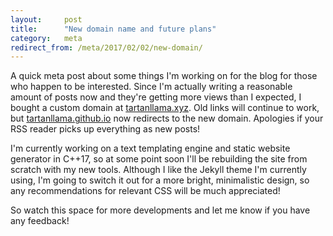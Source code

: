 ```yaml
---
layout:     post
title:      "New domain name and future plans"
category:   meta
redirect_from: /meta/2017/02/02/new-domain/
---
```


A quick meta post about some things I'm working on for the blog for those who happen to be interested. Since I'm actually writing a reasonable amount of posts now and they're getting more views than I expected, I bought a custom domain at [tartanllama.xyz](https://tartanllama.xyz). Old links will continue to work, but [tartanllama.github.io](https://tartanllama.github.io) now redirects to the new domain. Apologies if your RSS reader picks up everything as new posts!

I'm currently working on a text templating engine and static website generator in C++17, so at some point soon I'll be rebuilding the site from scratch with my new tools. Although I like the Jekyll theme I'm currently using, I'm going to switch it out for a more bright, minimalistic design, so any recommendations for relevant CSS will be much appreciated!

So watch this space for more developments and let me know if you have any feedback!
